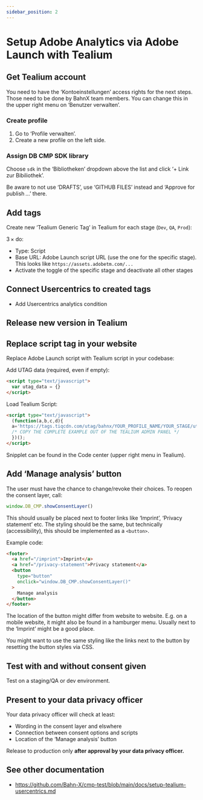 ```yaml
---
sidebar_position: 2
---
```


# Setup Adobe Analytics via Adobe Launch with Tealium

## Get Tealium account

You need to have the ‘Kontoeinstellungen’ access rights for the next steps. Those need to be done by BahnX team members. You can change this in the upper right menu on ‘Benutzer verwalten’.

### Create profile

1. Go to ‘Profile verwalten’.
2. Create a new profile on the left side.

### Assign DB CMP SDK library

Choose `sdk` in the ‘Bibliotheken’ dropdown above the list and click ‘+ Link zur Bibiliothek’.

Be aware to not use ‘DRAFTS’, use ‘GITHUB FILES’ instead and ‘Approve for publish …’ there.

## Add tags

Create new ‘Tealium Generic Tag’ in Tealium for each stage (`Dev`, `QA`, `Prod`):

3 × do:
- Type: Script
- Base URL: Adobe Launch script URL (use the one for the specific stage).
  This looks like `https://assets.adobetm.com/...`
- Activate the toggle of the specific stage and deactivate all other stages

## Connect Usercentrics to created tags

- Add Usercentrics analytics condition

## Release new version in Tealium


## Replace script tag in your website

Replace Adobe Launch script with Tealium script in your codebase:

Add UTAG data (required, even if empty):

```html
<script type="text/javascript">
  var utag_data = {}
</script>
```

Load Tealium Script:

```html
<script type="text/javascript">
  (function(a,b,c,d){
  a='https://tags.tiqcdn.com/utag/bahnx/YOUR_PROFILE_NAME/YOUR_STAGE/utag.js';
  /* COPY THE COMPLETE EXAMPLE OUT OF THE TEALIUM ADMIN PANEL */
  })();
</script>
```

Snipplet can be found in the Code center (upper right menu in Tealium).

## Add ‘Manage analysis’ button

The user must have the chance to change/revoke their choices. To reopen the consent layer, call:

```javascript
window.DB_CMP.showConsentLayer()
```

This should usually be placed next to footer links like ‘Imprint’, ‘Privacy statement’ etc. The styling should be the same, but technically (accessibility), this should be implemented as a `<button>`.

Example code:

```html
<footer>
  <a href="/imprint">Imprint</a>
  <a href="/privacy-statement">Privacy statement</a>
  <button
    type="button"
    onclick="window.DB_CMP.showConsentLayer()"
  >
    Manage analysis
  </button>
</footer>
```

The location of the button might differ from website to website. E.g. on a mobile website, it might also be found in a hamburger menu. Usually next to the ‘Imprint’ might be a good place.

You might want to use the same styling like the links next to the button by resetting the button styles via CSS.

## Test with and without consent given

Test on a staging/QA or dev environment.

## Present to your data privacy officer

Your data privacy officer will check at least:
- Wording in the consent layer and elswhere
- Connection between consent options and scripts
- Location of the ‘Manage analysis’ button

Release to production only **after approval by your data privacy officer.**

## See other documentation

- https://github.com/Bahn-X/cmp-test/blob/main/docs/setup-tealium-usercentrics.md

